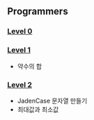 ## Programmers

### [Level 0](https://github.com/dev-junehee/algorithm-zip/tree/main/programmers/Level%200)

### [Level 1](https://github.com/dev-junehee/algorithm-zip/tree/main/programmers/Level%201)

- 약수의 합

### [Level 2](https://github.com/dev-junehee/algorithm-zip/tree/main/programmers/Level%202)

- JadenCase 문자열 만들기
- 최대값과 최소값
